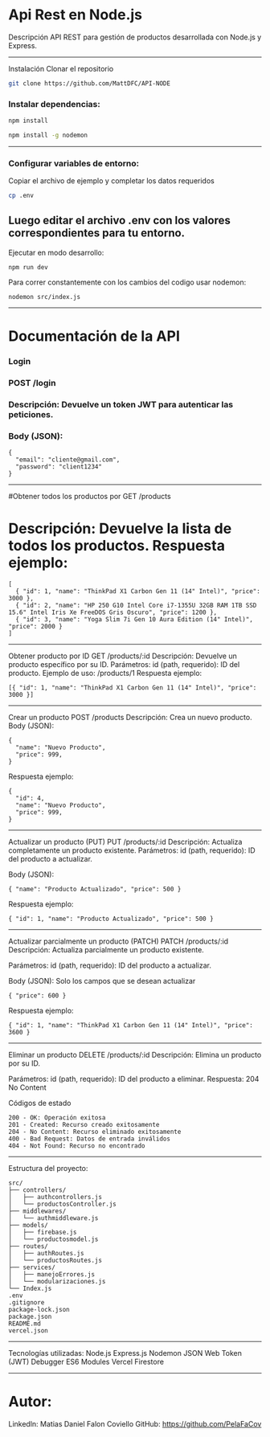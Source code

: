 # Api Rest en Node.js
Descripción
API REST para gestión de productos desarrollada con Node.js y Express.

------------------------------------------------------------
Instalación
Clonar el repositorio

```bash
git clone https://github.com/MattDFC/API-NODE
```

### Instalar dependencias:
```bash
npm install
```
```bash
npm install -g nodemon
```
------------------------------------------------------------
### Configurar variables de entorno:

Copiar el archivo de ejemplo y completar los datos requeridos
```bash
cp .env
```
Luego editar el archivo .env con los valores correspondientes para tu entorno.
------------------------------------------------------------

Ejecutar en modo desarrollo:
```
npm run dev
```
Para correr constantemente con los cambios del codigo usar nodemon:
```
nodemon src/index.js
```
------------------------------------------------------------
# Documentación de la API

### Login
### POST /login
### Descripción: Devuelve un token JWT para autenticar las peticiones.
### Body (JSON):
```
{
  "email": "cliente@gmail.com",
  "password": "client1234"
}
```
------------------------------------------------------------

#Obtener todos los productos por  GET /products
# Descripción: Devuelve la lista de todos los productos. Respuesta ejemplo:
```
[
  { "id": 1, "name": "ThinkPad X1 Carbon Gen 11 (14" Intel)", "price": 3000 },
  { "id": 2, "name": "HP 250 G10 Intel Core i7-1355U 32GB RAM 1TB SSD 15.6" Intel Iris Xe FreeDOS Gris Oscuro", "price": 1200 },
  { "id": 3, "name": "Yoga Slim 7i Gen 10 Aura Edition (14" Intel)", "price": 2000 }
]
```
------------------------------------------------------------

Obtener producto por ID
GET /products/:id
Descripción: Devuelve un producto específico por su ID.
Parámetros:
id (path, requerido): ID del producto.
Ejemplo de uso: /products/1
Respuesta ejemplo:
```
[{ "id": 1, "name": "ThinkPad X1 Carbon Gen 11 (14" Intel)", "price": 3000 }]
```

------------------------------------------------------------

Crear un producto
POST /products
Descripción: Crea un nuevo producto.
Body (JSON):
```
{
  "name": "Nuevo Producto",
  "price": 999,
}
```
Respuesta ejemplo:
```
{
  "id": 4,
  "name": "Nuevo Producto",
  "price": 999,
}
```
------------------------------------------------------------

Actualizar un producto (PUT)
PUT /products/:id
Descripción: Actualiza completamente un producto existente.
Parámetros:
id (path, requerido): ID del producto a actualizar.

Body (JSON):
```
{ "name": "Producto Actualizado", "price": 500 }
```
Respuesta ejemplo:
```
{ "id": 1, "name": "Producto Actualizado", "price": 500 }
```

------------------------------------------------------------

Actualizar parcialmente un producto (PATCH)
PATCH /products/:id
Descripción: Actualiza parcialmente un producto existente.

Parámetros:
id (path, requerido): ID del producto a actualizar.

Body (JSON): Solo los campos que se desean actualizar
```
{ "price": 600 }
```
Respuesta ejemplo:
```
{ "id": 1, "name": "ThinkPad X1 Carbon Gen 11 (14" Intel)", "price": 3600 }
```

------------------------------------------------------------

Eliminar un producto
DELETE /products/:id
Descripción: Elimina un producto por su ID.

Parámetros:
id (path, requerido): ID del producto a eliminar.
Respuesta: 204 No Content

Códigos de estado
```
200 - OK: Operación exitosa
201 - Created: Recurso creado exitosamente
204 - No Content: Recurso eliminado exitosamente
400 - Bad Request: Datos de entrada inválidos
404 - Not Found: Recurso no encontrado
```
------------------------------------------------------------

Estructura del proyecto:
```
src/
├── controllers/
│   ├── authcontrollers.js
│   └── productosController.js
├── middlewares/
│   └── authmiddleware.js
├── models/
│   ├── firebase.js
│   └── productosmodel.js
├── routes/
│   ├── authRoutes.js
│   └── productosRoutes.js
├── services/
│   ├── manejoErrores.js
│   └── modularizaciones.js
└── Index.js
.env
.gitignore
package-lock.json
package.json
README.md
vercel.json
```
------------------------------------------------------------

Tecnologías utilizadas:
Node.js
Express.js
Nodemon
JSON Web Token (JWT) Debugger
ES6 Modules
Vercel
Firestore

------------------------------------------------------------

# Autor:
Linkedln: Matias Daniel Falon Coviello
GitHub: https://github.com/PelaFaCov
